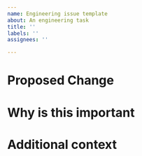 ```yaml
---
name: Engineering issue template
about: An engineering task
title: ''
labels: ''
assignees: ''

---
```


# Proposed Change

# Why is this important

# Additional context
